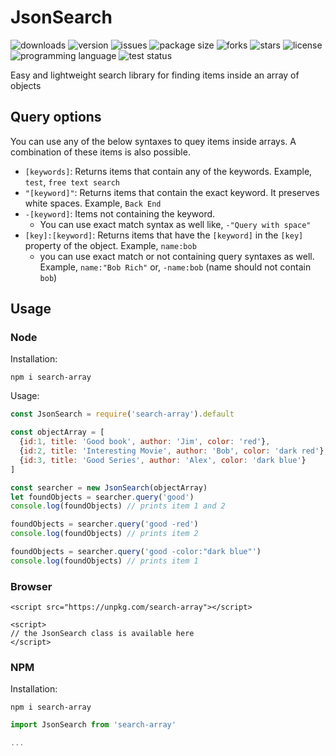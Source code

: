 # JsonSearch
<img alt="downloads" src="https://img.shields.io/npm/dt/search-array?style=flat-square"> <img alt="version" src="https://img.shields.io/npm/v/search-array?style=flat-square"> <img alt="issues" src="https://img.shields.io/github/issues/ferrriii/JsonSearch?style=flat-square"> <img alt="package size" src="https://img.shields.io/bundlephobia/minzip/search-array?style=flat-square"> <img alt="forks" src="https://img.shields.io/github/forks/ferrriii/JsonSearch?style=flat-square"> <img alt="stars" src="https://img.shields.io/github/stars/ferrriii/JsonSearch?style=flat-square"> <img alt="license" src="https://img.shields.io/github/license/ferrriii/JsonSearch?style=flat-square"> <img alt="programming language" src="https://img.shields.io/github/languages/top/ferrriii/JsonSearch?style=flat-square"> <img alt="test status" src="https://img.shields.io/github/workflow/status/ferrriii/JsonSearch/test?label=test&style=flat-square">

Easy and lightweight search library for finding items inside an array of objects

## Query options

You can use any of the below syntaxes to quey items inside arrays. A combination of these items is also possible.

- `[keywords]`: Returns items that contain any of the keywords. Example, `test`, `free text search`
- `"[keyword]"`: Returns items that contain the exact keyword. It preserves white spaces. Example, `Back End`
- `-[keyword]`: Items not containing the keyword.
  - You can use exact match syntax as well like, `-"Query with space"`
- `[key]:[keyword]`: Returns items that have the `[keyword]` in the `[key]` property of the object. Example, `name:bob`
  - you can use exact match or not containing query syntaxes as well. Example, `name:"Bob Rich"` or, `-name:bob` (name should not contain `bob`)

## Usage

### Node

Installation:
```
npm i search-array
```

Usage:
```JavaScript
const JsonSearch = require('search-array').default

const objectArray = [
  {id:1, title: 'Good book', author: 'Jim', color: 'red'},
  {id:2, title: 'Interesting Movie', author: 'Bob', color: 'dark red'},
  {id:3, title: 'Good Series', author: 'Alex', color: 'dark blue'}
]

const searcher = new JsonSearch(objectArray)
let foundObjects = searcher.query('good')
console.log(foundObjects) // prints item 1 and 2

foundObjects = searcher.query('good -red')
console.log(foundObjects) // prints item 2

foundObjects = searcher.query('good -color:"dark blue"')
console.log(foundObjects) // prints item 1
```

### Browser
```
<script src="https://unpkg.com/search-array"></script>

<script>
// the JsonSearch class is available here
</script>
```

### NPM
Installation:
```
npm i search-array
```

```JavaScript
import JsonSearch from 'search-array'

...
```